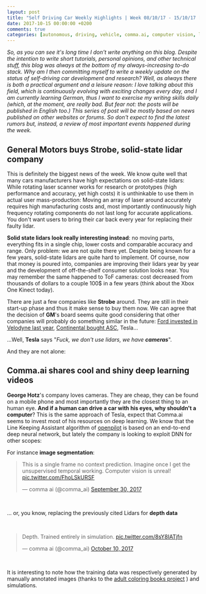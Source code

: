 ```yaml
---
layout: post
title: "Self Driving Car Weekly Highlights | Week 08/10/17 - 15/10/17 [DE]"
date: 2017-10-15 00:00:00 +0200
comments: true
categories: [autonomous, driving, vehicle, comma.ai, computer vision, lidars]
---
```


_So, as you can see it's long time I don't write anything on this blog. Despite the intention to write short tutorials, personal opinions, and other technical stuff, this blog was always at the bottom of my always-increasing to-do stack. 
Why am I then committing myself to write a weekly update on the status of self-driving car development and research? Well, as always there is both a practical argument and a leisure reason: I love talking about this field, which is continuously evolving with exciting changes every day, and I am currently learning German, thus I want to exercise my writing skills daily (which, at the moment, are really bad. But fear not: the posts will be published in English too.) 
This series of post will be mostly based on news published on other websites or forums. So don't expect to find the latest rumors but, instead, a review of most important events happened during the week._


## **General Motors** buys **Strobe**, solid-state lidar company

This is definitely the biggest news of the week. We know quite well that many cars manufacturers have high expectations on
solid-state lidars: While rotating laser scanner works for research or prototypes (high performance and accuracy, yet high costs) it is unthinkable to use them in actual user mass-production: Moving an array of laser around accurately requires high manufacturing costs and, most importantly continuously high frequency rotating components do not last long for accurate applications. You don't want users to bring their car back every year for replacing their faulty lidar. 

**Solid state lidars look really interesting instead**: no moving parts, everything fits in a single chip, lower costs and comparable accuracy and range. Only problem: we are not quite there yet. Despite being known for a few years, solid-state lidars are quite hard to implement. Of course, now that money is poured into, companies are improving their lidars year by year and the development of off-the-shelf consumer solution looks near. You may remember the same happened to ToF cameras: cost decreased from thousands of dollars to a couple 100$ in a few years (think about the Xbox One Kinect today). 

There are just a few companies like **Strobe** around. They are still in their start-up phase and thus it make sense to buy them now. We can agree that the decision of **GM**'s board seems quite good considering that other companies will probably do something similar in the future: [Ford invested in Velodyne last year](https://www.forbes.com/sites/samabuelsamid/2016/08/16/ford-and-baidu-lead-new-150-million-investment-in-lidar-maker-velodyne/#e23884e1de78), [Continental bought ASC](http://www.eenewsautomotive.com/news/continental-buys-lidar-business-asc), Tesla... 

...Well, **Tesla** says "_Fuck, we don't use lidars, we have **cameras**_".

And they are not alone:

## **Comma.ai** shares cool and shiny deep learning videos

**George Hotz**'s company loves cameras. They are cheap, they can be found on a mobile phone and most importantly they are the closest thing to an human eye. **And if a human can drive a car with his eyes, why shouldn't a computer**? 
This is the same approach of Tesla, expect that Comma.ai seems to invest most of his resources on deep learning. 
We know that the Line Keeping Assistant algorithm of [openpilot](https://github.com/commaai/openpilot/) is based on an end-to-end deep neural network, but lately the company is looking to exploit DNN for other scopes:

For instance **image segmentation**:

<blockquote class="twitter-tweet" data-lang="en"><p lang="en" dir="ltr">This is a single frame no context prediction. Imagine once I get the unsupervised temporal working. Computer vision is unreal! <a href="https://t.co/FhoLSkURSF">pic.twitter.com/FhoLSkURSF</a></p>&mdash; comma ai (@comma_ai) <a href="https://twitter.com/comma_ai/status/914193480280293376?ref_src=twsrc%5Etfw">September 30, 2017</a></blockquote>
<script async src="//platform.twitter.com/widgets.js" charset="utf-8"></script>


<br/>

... or, you know, replacing the previously cited Lidars for **depth data**


<br/>


<blockquote class="twitter-tweet" data-lang="en"><p lang="en" dir="ltr">Depth. Trained entirely in simulation. <a href="https://t.co/8sY8IATjfn">pic.twitter.com/8sY8IATjfn</a></p>&mdash; comma ai (@comma_ai) <a href="https://twitter.com/comma_ai/status/917838943030165504?ref_src=twsrc%5Etfw">October 10, 2017</a></blockquote>
<script async src="//platform.twitter.com/widgets.js" charset="utf-8"></script>


<br/>


It is interesting to note how the training data was respectively generated by manually  annotated images (thanks to the [adult coloring books project](https://commacoloring.herokuapp.com/) ) and simulations.



